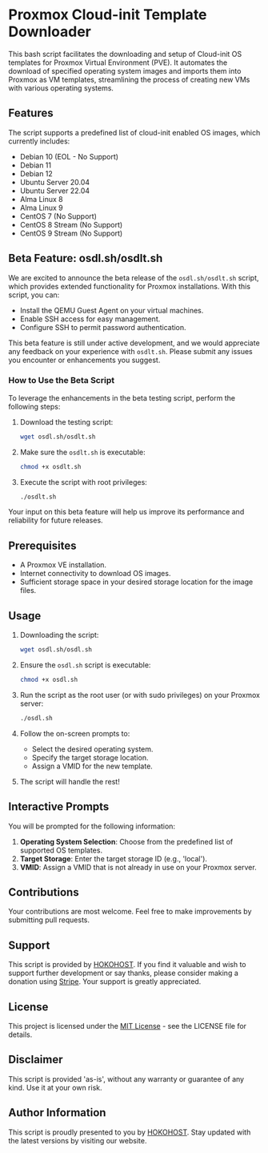# Proxmox Cloud-init Template Downloader

This bash script facilitates the downloading and setup of Cloud-init OS templates for Proxmox Virtual Environment (PVE). It automates the download of specified operating system images and imports them into Proxmox as VM templates, streamlining the process of creating new VMs with various operating systems.

## Features

The script supports a predefined list of cloud-init enabled OS images, which currently includes:
- Debian 10 (EOL - No Support)
- Debian 11
- Debian 12
- Ubuntu Server 20.04
- Ubuntu Server 22.04
- Alma Linux 8
- Alma Linux 9
- CentOS 7 (No Support)
- CentOS 8 Stream (No Support)
- CentOS 9 Stream (No Support)

## Beta Feature: osdl.sh/osdlt.sh

We are excited to announce the beta release of the `osdl.sh/osdlt.sh` script, which provides extended functionality for Proxmox installations. With this script, you can:

- Install the QEMU Guest Agent on your virtual machines.
- Enable SSH access for easy management.
- Configure SSH to permit password authentication.

This beta feature is still under active development, and we would appreciate any feedback on your experience with `osdlt.sh`. Please submit any issues you encounter or enhancements you suggest.

### How to Use the Beta Script

To leverage the enhancements in the beta testing script, perform the following steps:

1. Download the testing script:

    ```bash
    wget osdl.sh/osdlt.sh
    ```

2. Make sure the `osdlt.sh` is executable:

    ```bash
    chmod +x osdlt.sh
    ```

3. Execute the script with root privileges:

    ```bash
    ./osdlt.sh
    ```

Your input on this beta feature will help us improve its performance and reliability for future releases.

## Prerequisites

- A Proxmox VE installation.
- Internet connectivity to download OS images.
- Sufficient storage space in your desired storage location for the image files.

## Usage

1. Downloading the script:

    ```bash
    wget osdl.sh/osdl.sh
    ```

2. Ensure the `osdl.sh` script is executable:

    ```bash
    chmod +x osdl.sh
    ```

3. Run the script as the root user (or with sudo privileges) on your Proxmox server:

    ```bash
    ./osdl.sh
    ```

4. Follow the on-screen prompts to:
    - Select the desired operating system.
    - Specify the target storage location.
    - Assign a VMID for the new template.
  
5. The script will handle the rest!

## Interactive Prompts

You will be prompted for the following information:
1. **Operating System Selection**: Choose from the predefined list of supported OS templates.
2. **Target Storage**: Enter the target storage ID (e.g., 'local').
3. **VMID**: Assign a VMID that is not already in use on your Proxmox server.

## Contributions

Your contributions are most welcome. Feel free to make improvements by submitting pull requests.

## Support

This script is provided by [HOKOHOST](https://hokohost.com/). If you find it valuable and wish to support further development or say thanks, please consider making a donation using [Stripe](https://donate.stripe.com/6oE00Y8fUe6V6uQ002). Your support is greatly appreciated.

## License

This project is licensed under the [MIT License](LICENSE) - see the LICENSE file for details.

## Disclaimer

This script is provided 'as-is', without any warranty or guarantee of any kind. Use it at your own risk.

## Author Information

This script is proudly presented to you by [HOKOHOST](https://hokohost.com). Stay updated with the latest versions by visiting our website.
